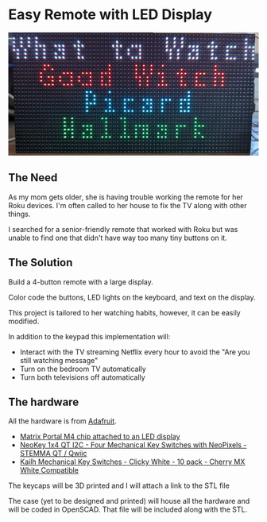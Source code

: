 # Easy Remote with LED Display

![Picture of LED display](remote_display.jpg)

## The Need
As my mom gets older, she is having trouble working the remote for her Roku devices. I'm often called to her house to fix the TV along with other things.

I searched for a senior-friendly remote that worked with Roku but was unable to find one that didn't have way too many tiny buttons on it.

## The Solution
Build a 4-button remote with a large display.

Color code the buttons, LED lights on the keyboard, and text on the display.

This project is tailored to her watching habits, however, it can be easily modified.

In addition to the keypad this implementation will:
- Interact with the TV streaming Netflix every hour to avoid the "Are you still watching message"
- Turn on the bedroom TV automatically
- Turn both televisions off automatically

## The hardware
All the hardware is from [Adafruit](https://www.adafruit.com).

- [Matrix Portal M4 chip attached to an LED display](https://www.adafruit.com/product/4812)
- [NeoKey 1x4 QT I2C - Four Mechanical Key Switches with NeoPixels - STEMMA QT / Qwiic](https://www.adafruit.com/product/4980)
- [Kailh Mechanical Key Switches - Clicky White - 10 pack - Cherry MX White Compatible](https://www.adafruit.com/product/4955)

The keycaps will be 3D printed and I will attach a link to the STL file

The case (yet to be designed and printed) will house all the hardware and will be coded in OpenSCAD. That file will be included along with the STL.

